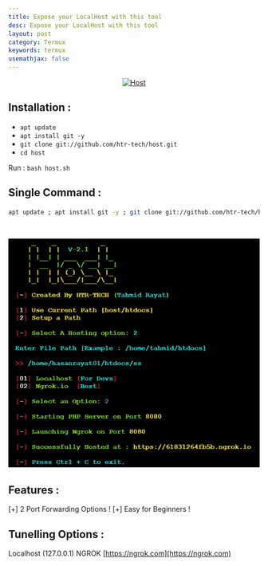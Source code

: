 ```yaml
---
title: Expose your LocalHost with this tool
desc: Expose your LocalHost with this tool
layout: post
category: Termux
keywords: termux
usemathjax: false
---
```


<p align="center">
<a href="#"><img title="Host" src="https://raw.githubusercontent.com/htr-tech/release-download/master/images/banner/host.png"></a>
</p>

## Installation :

* `apt update`
* `apt install git -y`
* `git clone git://github.com/htr-tech/host.git`
* `cd host`

Run : `bash host.sh`

## Single Command :
```bash
apt update ; apt install git -y ; git clone git://github.com/htr-tech/host.git ; cd host ; bash host.sh
```
<br>
<p align="center">
<img src="https://raw.githubusercontent.com/htr-tech/release-download/master/images/host.png"/>

## Features :

[+] 2 Port Forwarding Options !
[+] Easy for Beginners !

## Tunelling Options :

Localhost (127.0.0.1)
NGROK [https://ngrok.com](https://ngrok.com)
